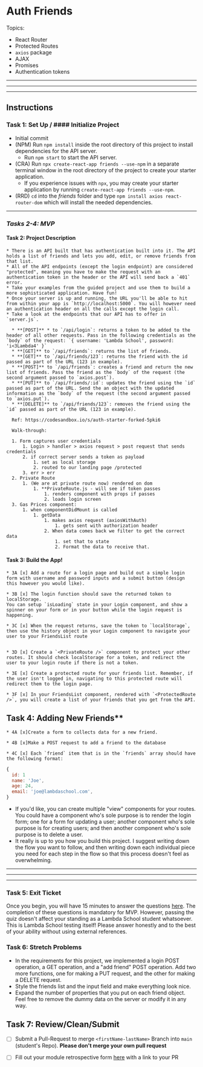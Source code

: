 # Auth Friends

  Topics:

  * React Router
  * Protected Routes
  * `axios` package
  * AJAX
  * Promises
  * Authentication tokens

----------------------------------------------------------------------------------------------------------------------------------------------------------
----------------------------------------------------------------------------------------------------------------------------------------------------------
----------------------------------------------------------------------------------------------------------------------------------------------------------

## Instructions

  ### Task 1: Set Up / #### Initialize Project

  * Initial commit
  * (NPM) Run `npm install` inside the root directory of this project to install dependencies for the API server.
    * Run `npm start` to start the API server.
  * (CRA) Run `npx create-react-app friends --use-npm` in a separate terminal window in the root directory of the project to create your starter application.
    * If you experience issues with `npx`, you may create your starter application by running `create-react-app friends --use-npm`.
  * (RRD) `cd` into the _friends_ folder and type `npm install axios react-router-dom` which will install the needed dependencies.

  --------------------------------------------------------------------------------------------------------------------------------------------------------

  ### ***Tasks 2-4: MVP***


  #### Task 2: Project Description

    * There is an API built that has authentication built into it. The API holds a list of friends and lets you add, edit, or remove friends from that list. 
    * All of the API endpoints (except the login endpoint) are considered "protected", meaning you have to make the request with an authentication token in the header or the API will send back a `401` error. 
    * Take your examples from the guided project and use them to build a more sophisticated application. Have fun!
    * Once your server is up and running, the URL you'll be able to hit from within your app is `http://localhost:5000`. You will however need an authentication header on all the calls except the login call.
    * Take a look at the endpoints that our API has to offer in `server.js`.

      * **[POST]** * to `/api/login`: returns a token to be added to the header of all other requests. Pass in the following credentials as the `body` of the request: `{ username: 'Lambda School', password: 'i<3Lambda4' }`
      * **[GET]** to `/api/friends`: returns the list of friends.
      * **[GET]** to `/api/friends/123`: returns the friend with the id passed as part of the URL (123 in example).
      * **[POST]** to `/api/friends`: creates a friend and return the new list of friends. Pass the friend as the `body` of the request (the second argument passed to `axios.post`).
      * **[PUT]** to `/api/friends/:id`: updates the friend using the `id` passed as part of the URL. Send the an object with the updated information as the `body` of the request (the second argument passed to `axios.put`).
      * **[DELETE]** to `/api/friends/123`: removes the friend using the `id` passed as part of the URL (123 in example).
      
      Ref: https://codesandbox.io/s/auth-starter-forked-5pki6

      Walk-through:

      1. Form captures user credentials
          1. Login > handler > axios request > post request that sends credentials
          2. if correct server sends a token as payload
              1. set as local storage
              2. routed to our landing page /protected
          3. err > err
      2. Private Route
          1. (We are at private route now) rendered on dom
              1. **PrivateRoute.js - will see if token passes
                  1. renders component with props if passes
                  2. loads login screen 
      3. Gas Prices component:
          1. when componentDidMount is called
              1. getData
                  1. makes axios request (axiosWithAuth)
                      1. gets sent with authorization header
                  2. When data comes back we filter to get the correct data
                      1. set that to state
                      2. Format the data to receive that.


  #### Task 3: Build the App!
    * 3A [x] Add a route for a login page and build out a simple login form with username and password inputs and a submit button (design this however you would like).

    * 3B [x] The login function should save the returned token to localStorage. 
    You can setup `isLoading` state in your Login component, and show a spinner on your form or in your button while the login request is happening.

    * 3C [x] When the request returns, save the token to `localStorage`, then use the history object in your Login component to navigate your user to your FriendsList route


    * 3D [x] Create a `<PrivateRoute />` component to protect your other routes. It should check localStorage for a token, and redirect the user to your login route if there is not a token.
    
    * 3E [x] Create a protected route for your friends list. Remember, if the user isn't logged in, navigating to this protected route will redirect them to the login page.

    * 3F [x] In your FriendsList component, rendered with `<ProtectedRoute />`, you will create a list of your friends that you get from the API.


  ## Task 4: Adding New Friends**
    * 4A [x]Create a form to collects data for a new friend.

    * 4B [x]Make a POST request to add a friend to the database
    
    * 4C [x] Each `friend` item that is in the `friends` array should have the following format:

  ```js
  {
    id: 1
    name: 'Joe',
    age: 24,
    email: 'joe@lambdaschool.com',
  }
  ```

  * If you'd like, you can create multiple "view" components for your routes. You could have a component who's sole purpose is to render the login form; one for a form for updating a user; another component who's sole purpose is for creating users; and then another component who's sole purpose is to delete a user.
  * It really is up to you how you build this project. I suggest writing down the flow you want to follow, and then writing down each individual piece you need for each step in the flow so that this process doesn't feel as overwhelming.

----------------------------------------------------------------------------------------------------------------------------------------------------------
----------------------------------------------------------------------------------------------------------------------------------------------------------
----------------------------------------------------------------------------------------------------------------------------------------------------------

### Task 5: Exit Ticket
  Once you begin, you will have 15 minutes to answer the questions [here](https://app.codesignal.com/public-test/HTCR4wnK3eu6Q94z9/cHkY6rNFiHbPFm).
  The completion of these questions is mandatory for MVP. However, passing the quiz doesn't affect your standing as a Lambda School student whatsoever. This is Lambda School testing itself! Please answer honestly and to the best of your ability without using external references.

### Task 6: Stretch Problems
  * In the requirements for this project, we implemented a login POST operation, a GET operation, and a "add friend" POST operation. Add two more functions, one for making a PUT request, and the other for making a DELETE request.
  * Style the friends list and the input field and make everything look nice.
  * Expand the number of properties that you put on each friend object. Feel free to remove the dummy data on the server or modify it in any way.

## Task 7: Review/Clean/Submit
  * [ ] Submit a Pull-Request to merge `<firstName-lastName>` Branch into `main` (student's  Repo). **Please don't merge your own pull request**
  * [ ] Fill out your module retrospective form [here](https://forms.lambdaschool.com/module-retrospective) with a link to your PR


